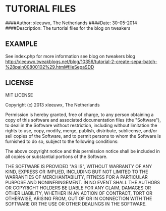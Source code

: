 
# TUTORIAL FILES

####Author: xleeuwx, The Netherlands
####Date: 30-05-2014
####Description: The turtorial files for the blog on tweakers


## EXAMPLE

See index.php for more information see blog on tweakers blog http://xleeuwx.tweakblogs.net/blog/10356/tutorial-2-create-sepa-batch-%28pain00800102%29.html#fileSepaSDD

## LICENSE

MIT LICENSE

 Copyright (c) 2013 xleeuwx, The Netherlands

 Permission is hereby granted, free of charge, to any person
 obtaining a copy of this software and associated documentation
 files (the "Software"), to deal in the Software without
 restriction, including without limitation the rights to use,
 copy, modify, merge, publish, distribute, sublicense, and/or sell
 copies of the Software, and to permit persons to whom the
 Software is furnished to do so, subject to the following
 conditions:

 The above copyright notice and this permission notice shall be
 included in all copies or substantial portions of the Software.

 THE SOFTWARE IS PROVIDED "AS IS", WITHOUT WARRANTY OF ANY KIND,
 EXPRESS OR IMPLIED, INCLUDING BUT NOT LIMITED TO THE WARRANTIES
 OF MERCHANTABILITY, FITNESS FOR A PARTICULAR PURPOSE AND
 NONINFRINGEMENT. IN NO EVENT SHALL THE AUTHORS OR COPYRIGHT
 HOLDERS BE LIABLE FOR ANY CLAIM, DAMAGES OR OTHER LIABILITY,
 WHETHER IN AN ACTION OF CONTRACT, TORT OR OTHERWISE, ARISING
 FROM, OUT OF OR IN CONNECTION WITH THE SOFTWARE OR THE USE OR
 OTHER DEALINGS IN THE SOFTWARE. 

